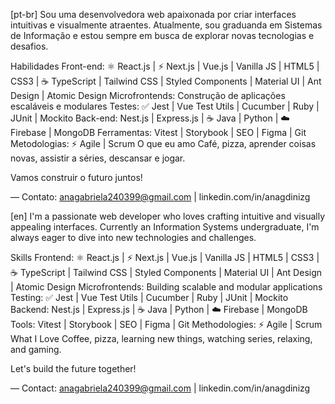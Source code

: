 [pt-br]
Sou uma desenvolvedora web apaixonada por criar interfaces intuitivas e visualmente atraentes. Atualmente, sou graduanda em Sistemas de Informação e estou sempre em busca de explorar novas tecnologias e desafios.

Habilidades
Front-end: ⚛️ React.js | ⚡ Next.js | Vue.js | Vanilla JS | HTML5 | CSS3 | ☕️ TypeScript | Tailwind CSS | Styled Components | Material UI | Ant Design | Atomic Design
Microfrontends: Construção de aplicações escaláveis e modulares
Testes: ✅ Jest | Vue Test Utils | Cucumber | Ruby | JUnit | Mockito
Back-end: Nest.js | Express.js | ☕ Java | Python | ☁️ Firebase | MongoDB
Ferramentas: Vitest | Storybook | SEO | Figma | Git
Metodologias: ⚡ Agile | Scrum
O que eu amo
Café, pizza, aprender coisas novas, assistir a séries, descansar e jogar.

Vamos construir o futuro juntos!

— Contato: anagabriela240399@gmail.com | linkedin.com/in/anagdinizg


[en]
I'm a passionate web developer who loves crafting intuitive and visually appealing interfaces. Currently an Information Systems undergraduate, I'm always eager to dive into new technologies and challenges.

Skills
Frontend: ⚛️ React.js | ⚡ Next.js | Vue.js | Vanilla JS | HTML5 | CSS3 | ☕️ TypeScript | Tailwind CSS | Styled Components | Material UI | Ant Design | Atomic Design
Microfrontends: Building scalable and modular applications
Testing: ✅ Jest | Vue Test Utils | Cucumber | Ruby | JUnit | Mockito
Backend: Nest.js | Express.js | ☕ Java | Python | ☁️ Firebase | MongoDB
Tools: Vitest | Storybook | SEO | Figma | Git
Methodologies: ⚡ Agile | Scrum
What I Love
Coffee, pizza, learning new things, watching series, relaxing, and gaming.

Let's build the future together!

— Contact: anagabriela240399@gmail.com | linkedin.com/in/anagdinizg
